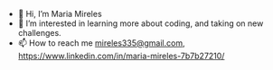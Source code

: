 - 👋 Hi, I’m Maria Mireles
- 👀 I’m interested in learning more about coding, and taking on new challenges. 
- 📫 How to reach me mireles335@gmail.com, https://www.linkedin.com/in/maria-mireles-7b7b27210/ 

<!---
mariamv29/mariamv29 is a ✨ special ✨ repository because its `README.md` (this file) appears on your GitHub profile.
You can click the Preview link to take a look at your changes.
--->
